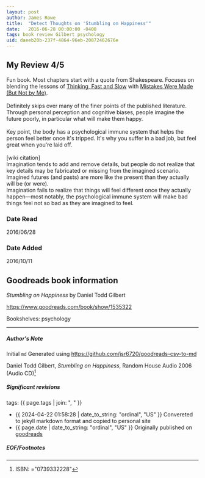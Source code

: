 ```yaml
---
layout: post
author: James Rowe
title:  "Detect Thoughts on 'Stumbling on Happiness'"
date:   2016-06-28 00:00:00 -0400
tags: book review Gilbert psychology
uid: daeeb20b-237f-4864-96eb-20872462676e
---
```


<!-- highly dependent on how you personally use jekyll templates, and how you want this to show up -->
<!-- escape any jekyll keys with double brackets -->

## My Review 4/5

Fun book. Most chapters start with a quote from Shakespeare. Focuses on blending the lessons of [Thinking, Fast and Slow](https://www.goodreads.com/book/show/11468377) with [Mistakes Were Made (But Not by Me)](https://www.goodreads.com/book/show/522525).<br/><br/>Definitely skips over many of the finer points of the published literature. Through personal perception and cognitive biases, people imagine the future poorly, in particular what will make them happy.<br/><br/>Key point, the body has a psychological immune system that helps the person feel better once it's tripped. It's why you suffer in a bad job, but feel great when you're laid off.<br/><br/>[wiki citation]<br/>Imagination tends to add and remove details, but people do not realize that key details may be fabricated or missing from the imagined scenario.<br/>Imagined futures (and pasts) are more like the present than they actually will be (or were).<br/>Imagination fails to realize that things will feel different once they actually happen—most notably, the psychological immune system will make bad things feel not so bad as they are imagined to feel.

### Date Read
2016/06/28

### Date Added
2016/10/11

## Goodreads book information

*Stumbling on Happiness* by Daniel Todd Gilbert

https://www.goodreads.com/book/show/1535322

Bookshelves: psychology

---

##### Author's Note

Initial `md` Generated using https://github.com/jsr6720/goodreads-csv-to-md

Daniel Todd Gilbert, *Stumbling on Happiness*,  Random House Audio 2006 (Audio CD)[^1]

##### Significant revisions

tags: {{ page.tags | join: ", " }} <!-- todo move this somewhere -->

- {{ 2024-04-22 01:58:28 | date_to_string: "ordinal", "US" }} Convereted to jekyll markdown format and copied to personal site
- {{ page.date | date_to_string: "ordinal", "US" }} Originally published on [goodreads](https://www.goodreads.com)

##### EOF/Footnotes

[^1]: ISBN: ="0739332228"